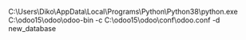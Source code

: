 C:\Users\Diko\AppData\Local\Programs\Python\Python38\python.exe C:\odoo15\odoo\odoo-bin -c C:\odoo15\odoo\conf\odoo.conf -d new_database 

